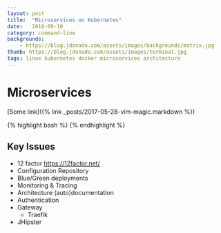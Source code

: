 ```yaml
---
layout: post
title:  "Microservices on Kubernetes"
date:   2018-09-10
category: command-line
backgrounds:
    - https://blog.jdonado.com/assets/images/backgrounds/matrix.jpg
thumb: https://blog.jdonado.com/assets/images/terminal.jpg
tags: linux kubernetes docker microservices architecture
---
```


# Microservices

[Some link]({% link _posts/2017-05-28-vim-magic.markdown %})

{% highlight bash %}
{% endhighlight %}

## Key Issues

- 12 factor https://12factor.net/
- Configuration Repository
- Blue/Green deployments
- Monitoring & Tracing
- Architecture (auto)documentation
- Authentication
- Gateway
  - Traefik
- JHipster


